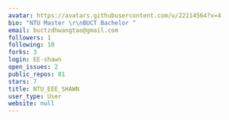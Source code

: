 ```yaml
---
avatar: https://avatars.githubusercontent.com/u/22114564?v=4
bio: "NTU Master \r\nBUCT Bachelor "
email: buctzdhwangtao@gmail.com
followers: 1
following: 10
forks: 3
login: EE-shawn
open_issues: 2
public_repos: 81
stars: 7
title: NTU_EEE_SHAWN
user_type: User
website: null
---
```

